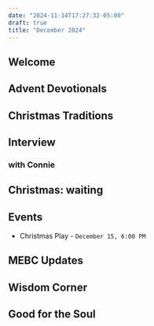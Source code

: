 ```yaml
---
date: "2024-11-14T17:27:32-05:00"
draft: true
title: "December 2024"
---
```


## Welcome

## Advent Devotionals

## Christmas Traditions

## Interview

### with Connie

## Christmas: waiting

## Events

- Christmas Play - `December 15, 6:00 PM`

## MEBC Updates

## Wisdom Corner

## Good for the Soul
